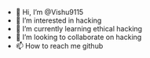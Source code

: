 - 👋 Hi, I’m @Vishu9115
- 👀 I’m interested in hacking
- 🌱 I’m currently learning ethical hacking
- 💞️ I’m looking to collaborate on hacking
- 📫 How to reach me github

<!---
Vishu9115/Vishu9115 is a ✨ special ✨ repository because its `README.md` (this file) appears on your GitHub profile.
You can click the Preview link to take a look at your changes.
--->
